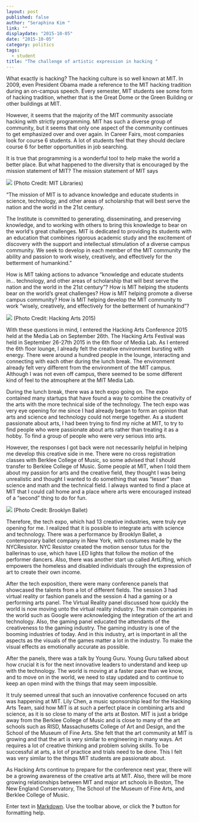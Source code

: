 ```yaml
---
layout: post
published: false
author: "Seraphina Kim "
link: ""
displaydate: "2015-10-05"
date: "2015-10-05"
category: politics
tags: 
  - student
title: "The challenge of artistic expression in hacking "
---
```


What exactly is hacking? The hacking culture is so well known at MIT. In 2009, even President Obama made a reference to the MIT hacking tradition during an on-campus speech. Every semester, MIT students see some form of hacking tradition, whether that is the Great Dome or the Green Building or other buildings at MIT. 

However, it seems that the majority of the MIT community associate hacking with strictly programming. MIT has such a diverse group of community, but it seems that only one aspect of the community continues to get emphasized over and over again. In Career Fairs, most companies look for course 6 students. A lot of students feel that they should declare course 6 for better opportunities in job searching. 

It is true that programming is a wonderful tool to help make the world a better place. But what happened to the diversity that is encouraged by the mission statement of MIT? The mission statement of MIT says 

![](http://libraries.mit.edu/mithistory/wp-content/files/mit-seal_400x400-300x300.gif)
(Photo Credit: MIT Libraries) 

“The mission of MIT is to advance knowledge and educate students in science, technology, and other areas of scholarship that will best serve the nation and the world in the 21st century.

The Institute is committed to generating, disseminating, and preserving knowledge, and to working with others to bring this knowledge to bear on the world's great challenges. MIT is dedicated to providing its students with an education that combines rigorous academic study and the excitement of discovery with the support and intellectual stimulation of a diverse campus community. We seek to develop in each member of the MIT community the ability and passion to work wisely, creatively, and effectively for the betterment of humankind.”

How is MIT taking actions to advance “knowledge and educate students in… technology, and other areas of scholarship that will best serve the nation and the world in the 21st century”? How is MIT helping the students bear on the world’s great challenges? How is MIT helping promote a diverse campus community? How is MIT helping develop the MIT community to work “wisely, creatively, and effectively for the betterment of humankind”? 

![](https://s.evbuc.com/https_proxy?url=http%3A%2F%2Fi59.tinypic.com%2Fnz485.jpg&sig=ADR2i7-QHVriDp8YI-QEqysAHIVs1gBo2A )
(Photo Credit: Hacking Arts 2015) 

With these questions in mind, I entered the Hacking Arts Conference 2015 held at the Media Lab on September 26th. The Hacking Arts Festival was held in September 26-27th 2015 in the 6th floor of Media Lab. As I entered the 6th floor lounge, I already felt the creative environment bursting with energy. There were around a hundred people in the lounge, interacting and connecting with each other during the lunch break. The environment already felt very different from the environment of the MIT campus. Although I was not even off campus, there seemed to be some different kind of feel to the atmosphere at the MIT Media Lab. 

During the lunch break, there was a tech expo going on. The expo contained many startups that have found a way to combine the creativity of the arts with the more technical side of the technology. The tech expo was very eye opening for me since I had already began to form an opinion that arts and science and technology could not merge together. As a student passionate about arts, I had been trying to find my niche at MIT, to try to find people who were passionate about arts rather than treating it as a hobby. To find a group of people who were very serious into arts. 

However, the responses I got back were not necessarily helpful in helping me develop this creative side in me. There were no cross registration classes with Berklee College of Music, so some advised that I should transfer to Berklee College of Music. Some people at MIT, when I told them about my passion for arts and the creative field, they thought I was being unrealistic and thought I wanted to do something that was “lesser” than science and math and the technical field. I always wanted to find a place at MIT that I could call home and a place where arts were encouraged instead of a “second” thing to do for fun. 
 
![](http://www.brooklynballet.org/sites/default/files/styles/interior_slide_image/public/brooklyn-ballet_by-lucas-chilczuk-470_1.jpg?itok=s8mROPPJ)
(Photo Credit: Brooklyn Ballet) 

Therefore, the tech expo, which had 13 creative industries, were truly eye opening for me. I realized that it is possible to integrate arts with science and technology. There was a performance by Brooklyn Ballet, a contemporary ballet company in New York, with costumes made by the NYCResistor. NYC Resistor created the motion sensor tutus for the ballerinas to use, which have LED lights that follow the motion of the performer dancers. Also, there was another start up called ArtLifting, which empowers the homeless and disabled individuals through the expression of art to create their own income. 

After the tech exposition, there were many conference panels that showcased the talents from a lot of different fields. The session 3 had virtual reality or fashion panels and the session 4 had a gaming or a performing arts panel. The Virtual Reality panel discussed how quickly the world is now moving unto the virtual reality industry. The main companies in the world such as Google were acknowledging the integration of the art and technology. Also, the gaming panel educated the attendants of the creativeness to the gaming industry. The gaming industry is one of the booming industries of today. And in this industry, art is important in all the aspects as the visuals of the games matter a lot in the industry. To make the visual effects as emotionally accurate as possible. 
 
After the panels, there was a talk by Young Guru. Young Guru talked about how crucial it is for the next innovative leaders to understand and keep up with the technology. The world is moving at a faster pace than we know, and to move on in the world, we need to stay updated and to continue to keep an open mind with the things that may seem impossible. 

It truly seemed unreal that such an innovative conference focused on arts was happening at MIT. Lily Chen, a music sponsorship lead for the Hacking Arts Team, said how MIT is at such a perfect place in combining arts and science, as it is so close to many of the arts at Boston. MIT is just a bridge away from the Berklee College of Music and is close to many of the art schools such as RISD, Massachusetts College of Art and Design, and the School of the Museum of Fine Arts. She felt that the art community at MIT is growing and that the art is very similar to engineering in many ways. Art requires a lot of creative thinking and problem solving skills. To be successful at arts, a lot of practice and trials need to be done. This I felt was very similar to the things MIT students are passionate about. 

As Hacking Arts continue to prepare for the conference next year, there will be a growing awareness of the creative arts at MIT. Also, there will be more growing relationships between MIT and major art schools in Boston, The New England Conservatory, The School of the Museum of Fine Arts, and Berklee College of Music. 


Enter text in [Markdown](http://daringfireball.net/projects/markdown/). Use the toolbar above, or click the **?** button for formatting help.
